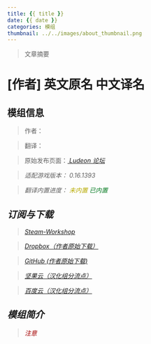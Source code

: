 ```yaml
---
title: {{ title }}
date: {{ date }}
categories: 模组
thumbnail: ../../images/about_thumbnail.png
---
```


> 文章摘要

<!--more-->

# [作者] 英文原名 中文译名

## 模组信息

> 作者：

> 翻译：

> 原始发布页面：<a href=""><i class="fa fa-link" aria-hidden="true" /> Ludeon 论坛</a>

> 适配游戏版本：<i class="fa fa-tag" aria-hidden="true"> 0.16.1393</i>

> 翻译内置进度：
<i class="fa fa-exclamation-circle" aria-hidden="true" title="未内置，请从汉化组分流点下载" style="color:#b7aa00"> 未内置</i>
<i class="fa fa-check-circle" aria-hidden="true" title="翻译已内置于原作者的模组" style="color:#097c25"> 已内置</i>

## 订阅与下载

> <a href=""><i class="fa fa-steam-square" aria-hidden="true" /> Steam-Workshop</a>

> <a href=""><i class="fa fa-dropbox" aria-hidden="true" /> Dropbox（作者原始下载）</a>

> <a href="" ><i class="fa fa-github" aria-hidden="true" /> GitHub (作者原始下载)</a>

> <a href=""><i class="fa fa-cloud-download" aria-hidden="true" /> 坚果云（汉化组分流点）</a>

> <a href=""><i class="fa fa-paw" aria-hidden="true" /> 百度云（汉化组分流点）</a>

## 模组简介

> <i class="fa fa-exclamation-triangle" aria-hidden="true" style="color:#a40000"> 注意</i>
